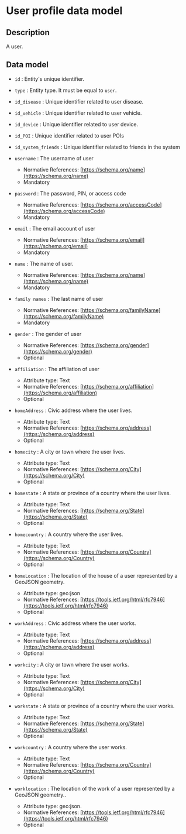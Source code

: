 # User profile data model

## Description
A user.

## Data model

+ `id` : Entity's unique identifier. 

+ `type` : Entity type. It must be equal to `user`.

+ `id_disease` : Unique identifier related to user disease. 

+ `id_vehicle` : Unique identifier related to user vehicle.

+ `id_device` : Unique identifier related to user device.

+ `id_POI` : Unique identifier related to user POIs

+ `id_system_friends` : Unique identifier related to friends in the system

+ `username` : The username of user 
    + Normative References: [https://schema.org/name](https://schema.org/name)
    + Mandatory
	
+ `password` : The password, PIN, or access code
    + Normative References: [https://schema.org/accessCode](https://schema.org/accessCode)
    + Mandatory
	
+ `email` : The email account of user
    + Normative References: [https://schema.org/email](https://schema.org/email)
    + Mandatory

+ `name` : The name of user. 
    + Normative References: [https://schema.org/name](https://schema.org/name)
    + Mandatory
	
+ `family names` : The last name of user
    + Normative References: [https://schema.org/familyName](https://schema.org/familyName)
    + Mandatory
	
+ `gender` : The gender of user
    + Normative References: [https://schema.org/gender](https://schema.org/gender)
    + Optional

+ `affiliation` : The affiliation of user
	+ Attribute type: Text
    + Normative References: [https://schema.org/affiliation](https://schema.org/affiliation)
    + Optional

+ `homeAddress` : Civic address where the user lives.
	+ Attribute type: Text
    + Normative References: [https://schema.org/address](https://schema.org/address)
    + Optional	

+ `homecity` : A city or town where the user lives.
	+ Attribute type: Text
    + Normative References: [https://schema.org/City](https://schema.org/City)
    + Optional	

+ `homestate` : A state or province of a country where the user lives.
	+ Attribute type: Text
    + Normative References: [https://schema.org/State](https://schema.org/State)
    + Optional	
	
+ `homecountry` : A country where the user lives.
	+ Attribute type: Text
    + Normative References: [https://schema.org/Country](https://schema.org/Country)
    + Optional	
	
+ `homeLocation` : The location of the house of a user represented by a GeoJSON geometry.
	+ Attribute type: geo:json
    + Normative References: [https://tools.ietf.org/html/rfc7946](https://tools.ietf.org/html/rfc7946)
    + Optional	

+ `workAddress` : Civic address where the user works.
	+ Attribute type: Text
    + Normative References: [https://schema.org/address](https://schema.org/address)
    + Optional		

+ `workcity` : A city or town where the user works.
	+ Attribute type: Text
    + Normative References: [https://schema.org/City](https://schema.org/City)
    + Optional	

+ `workstate` : A state or province of a country where the user works.
	+ Attribute type: Text
    + Normative References: [https://schema.org/State](https://schema.org/State)
    + Optional	
		
+ `workcountry` : A country where the user works.
	+ Attribute type: Text
    + Normative References: [https://schema.org/Country](https://schema.org/Country)
    + Optional	

+ `worklocation` : The location of the work of a user represented by a GeoJSON geometry..
	+ Attribute type: geo:json.
    + Normative References: [https://tools.ietf.org/html/rfc7946](https://tools.ietf.org/html/rfc7946)
    + Optional	

	